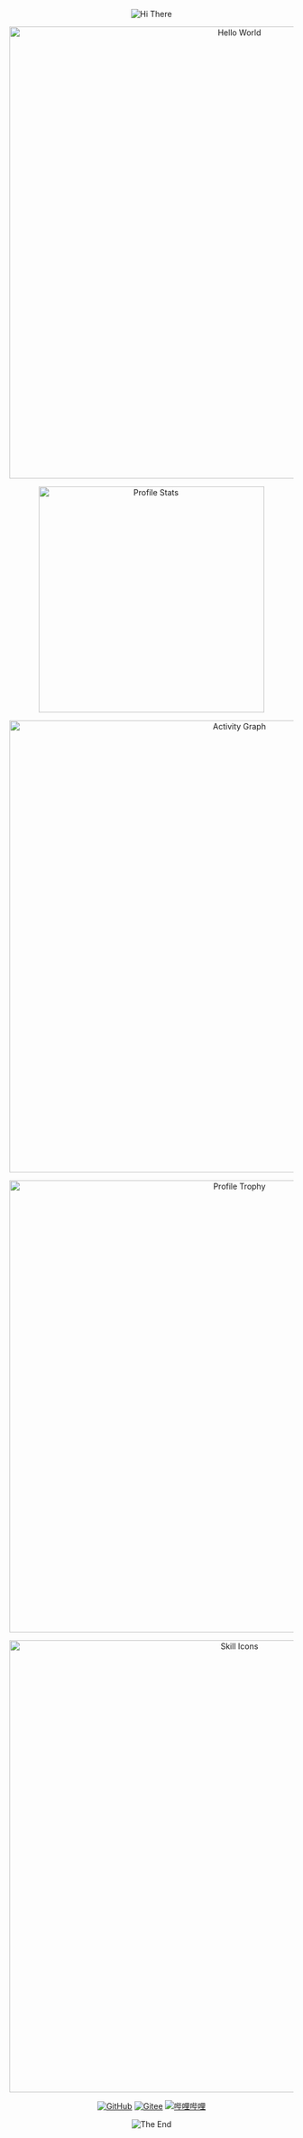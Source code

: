 <p align="center">
    <img src="https://capsule-render.vercel.app/api?type=waving&color=gradient&height=300&&section=header&text=HI%20THERE&fontSize=90&fontAlign=50&fontAlignY=30&desc=I%20am%20curnel&descAlign=50&descSize=30&descAlignY=60&animation=twinkling" alt="Hi There" title="Hi There"/>
</p>
<p align="center">
    <img width="800" src="https://readme-typing-svg.demolab.com?font=LXGW+WenKai+TC&size=22&pause=1000&center=true&vCenter=true&random=false&width=600&lines=Welcome+to+my+GitHub+profile+page!;%e6%ac%a2%e8%bf%8e%e6%9d%a5%e5%88%b0%e6%88%91%e7%9a%84+GitHub+%e4%b8%bb%e9%a1%b5%ef%bc%81" alt="Hello World" title="Hello World"/>
</p>
<p align="center">
    <img width="400" src="https://github-readme-stats.vercel.app/api?username=curnel&theme=transparent&show_icons=true&hide_border=true&show=reviews,discussions_started&hide_title=true&hide=contribs&number_format=long&count_private=true" alt="Profile Stats" title="Profile Stats" />

<p align="center">
    <img width="800" src="https://github-readme-activity-graph.vercel.app/graph?username=curnel&theme=github-compact&hide_border=true&area=true&custom_title=Activity%20Graph" alt="Activity Graph" title="Activity Graph" />
</p>
<p align="center">
    <img width="800" src="https://github-profile-trophy.vercel.app/?username=curnel&no-bg=true&no-frame=true&theme=algolia&title=-MultiLanguage" alt="Profile Trophy" title="Profile Trophy" />
</p>
<p align="center">
    <img width="800" src="https://go-skill-icons.vercel.app/api/icons?i=py,c,cpp,cs,rust,java,html,css,js,md,md,latex,regex,mermaid,matlab&titles=true" alt="Skill Icons" title="Skill Icons">
</p>
<p align="center">
    <a href="https://github.com/curnel"><img src="https://img.shields.io/badge/GitHub-curnel-blue?logo=github" alt="GitHub" title="GitHub" /></a>
    <a href="https://gitee.com/curnel"><img src="https://img.shields.io/badge/Gitee-curnel-blue?logo=gitee" alt="Gitee" title="Gitee" /></a>
    <a href="https://space.bilibili.com/3546384120678937"><img src="https://img.shields.io/badge/%e5%93%94%e5%93%a9%e5%93%94%e5%93%a9-%e6%88%91%e5%b0%b1%e6%98%af%e5%b0%8f%e5%ba%b7-pink?logo=bilibili" alt="哔哩哔哩" title="哔哩哔哩" /></a>
</p>

<p align="center">
    <img src="https://capsule-render.vercel.app/api?type=waving&color=gradient&height=300&&section=footer&text=THE%20END&fontSize=90&fontAlign=50&fontAlignY=70&desc=Keep%20it%20simple,%20stupid&descAlign=50&descSize=30&descAlignY=40&animation=twinkling" alt="The End" title="The End"/>
</p>
